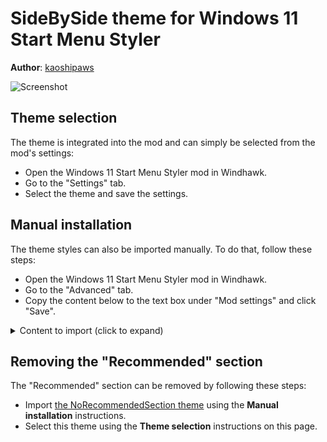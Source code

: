 # SideBySide theme for Windows 11 Start Menu Styler

**Author**: [kaoshipaws](https://k4oshi.top/)

![Screenshot](screenshot.png)

## Theme selection

The theme is integrated into the mod and can simply be selected from the mod's
settings:

* Open the Windows 11 Start Menu Styler mod in Windhawk.
* Go to the "Settings" tab.
* Select the theme and save the settings.

## Manual installation

The theme styles can also be imported manually. To do that, follow these steps:

* Open the Windows 11 Start Menu Styler mod in Windhawk.
* Go to the "Advanced" tab.
* Copy the content below to the text box under "Mod settings" and click "Save".

<details>
<summary>Content to import (click to expand)</summary>

```json
{
  "controlStyles[0].target": "Grid#UndockedRoot",
  "controlStyles[0].styles[0]": "MaxWidth=700",
  "controlStyles[0].styles[1]": "Margin=0,0,300,0",
  "controlStyles[1].target": "Grid#AllAppsRoot",
  "controlStyles[1].styles[0]": "Visibility=Visible",
  "controlStyles[1].styles[1]": "MinWidth=390",
  "controlStyles[1].styles[2]": "Padding=-40,0,110,0",
  "controlStyles[1].styles[3]": "Background:=<AcrylicBrush TintColor=\"{ThemeResource CardStrokeColorDefaultSolid}\" FallbackColor=\"{ThemeResource CardStrokeColorDefaultSolid}\" TintOpacity=\"0\" TintLuminosityOpacity=\"1\" Opacity=\"1\"/>",
  "controlStyles[1].styles[4]": "Margin=-300,0,745,1",
  "controlStyles[2].target": "Windows.UI.Xaml.Controls.Button#CloseAllAppsButton",
  "controlStyles[2].styles[0]": "Visibility=Collapsed",
  "controlStyles[3].target": "StartDocked.StartSizingFrame",
  "controlStyles[3].styles[0]": "MaxWidth=860",
  "controlStyles[3].styles[1]": "Width=860",
  "controlStyles[4].target": "Windows.UI.Xaml.Controls.Button#ShowAllAppsButton",
  "controlStyles[4].styles[0]": "Visibility=Collapsed",
  "controlStyles[5].target": "Windows.UI.Xaml.Controls.TextBlock#PinnedListHeaderText",
  "controlStyles[5].styles[0]": "Margin=-22,-5,0,0",
  "controlStyles[6].target": "Grid#TopLevelSuggestionsListHeader",
  "controlStyles[6].styles[0]": "Margin=45,-15,0,0",
  "controlStyles[7].target": "StartDocked.AllAppsGridListView > Windows.UI.Xaml.Controls.ScrollViewer > Border > Grid > Windows.UI.Xaml.Controls.Primitives.ScrollBar",
  "controlStyles[7].styles[0]": "Margin=-8,0,8,2",
  "controlStyles[8].target": "Microsoft.UI.Xaml.Controls.PipsPager#PinnedListPipsPager",
  "controlStyles[8].styles[0]": "Margin=-8,0,8,0",
  "controlStyles[9].target": "Windows.UI.Xaml.Controls.ItemsWrapGrid > Windows.UI.Xaml.Controls.GridViewItem",
  "controlStyles[9].styles[0]": "MaxWidth=185",
  "controlStyles[9].styles[1]": "MinWidth=85",
  "controlStyles[10].target": "StartMenu.PinnedList#StartMenuPinnedList",
  "controlStyles[10].styles[0]": "Margin=-15,0,5,0",
  "controlStyles[11].target": "Grid#ShowMoreSuggestions",
  "controlStyles[11].styles[0]": "Margin=0,20,0,-20",
  "controlStyles[12].target": "Grid#MoreSuggestionsRoot",
  "controlStyles[12].styles[0]": "Margin=-1,0,-4,-30",
  "controlStyles[13].target": "Windows.UI.Xaml.Controls.TextBlock#MoreSuggestionsListHeaderText",
  "controlStyles[13].styles[0]": "Margin=-40,0,0,0",
  "controlStyles[14].target": "Button#ShowMoreSuggestionsButton",
  "controlStyles[14].styles[0]": "Margin=0,-58,25,0",
  "controlStyles[15].target": "Grid#TopLevelSuggestionsContainer",
  "controlStyles[15].styles[0]": "Margin=30,-10,30,-60",
  "controlStyles[16].target": "Windows.UI.Xaml.Controls.GridViewItem",
  "controlStyles[16].styles[0]": "Margin=0",
  "controlStyles[17].target": "Border#AcrylicOverlay",
  "controlStyles[17].styles[0]": "Background:=<AcrylicBrush TintColor=\"{ThemeResource CardStrokeColorDefaultSolid}\" FallbackColor=\"{ThemeResource CardStrokeColorDefaultSolid}\" TintOpacity=\"0.1\" TintLuminosityOpacity=\"1\" Opacity=\"1\"/>",
  "controlStyles[18].target": "Windows.UI.Xaml.Controls.SemanticZoom#ZoomControl",
  "controlStyles[18].styles[0]": "IsZoomOutButtonEnabled=true",
  "controlStyles[19].target": "Windows.UI.Xaml.Controls.Button#ZoomOutButton > Windows.UI.Xaml.Controls.ContentPresenter#ContentPresenter > Windows.UI.Xaml.Controls.TextBlock",
  "controlStyles[19].styles[0]": "Text=",
  "controlStyles[20].target": "Windows.UI.Xaml.Controls.Button#ZoomOutButton",
  "controlStyles[20].styles[0]": "Width=24",
  "controlStyles[20].styles[1]": "Height=24",
  "controlStyles[20].styles[2]": "FontSize=14",
  "controlStyles[20].styles[3]": "CornerRadius=4",
  "controlStyles[20].styles[4]": "VerticalAlignment=0",
  "controlStyles[20].styles[5]": "Margin=-8,-35,8,0",
  "controlStyles[21].target": "Border#LayerBorder",
  "controlStyles[21].styles[0]": "Background:=<AcrylicBrush TintColor=\"{ThemeResource CardStrokeColorDefaultSolid}\" FallbackColor=\"{ThemeResource CardStrokeColorDefaultSolid}\" TintOpacity=\"0.1\" TintLuminosityOpacity=\"1\" Opacity=\"1\"/>"
}
```
</details>

## Removing the "Recommended" section

The "Recommended" section can be removed by following these steps:

* Import [the NoRecommendedSection
  theme](https://github.com/ramensoftware/windows-11-start-menu-styling-guide/blob/main/Themes/NoRecommendedSection/README.md)
  using the **Manual installation** instructions.
* Select this theme using the **Theme selection** instructions on this page.
